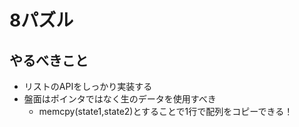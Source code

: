 # 8パズル
## やるべきこと

- リストのAPIをしっかり実装する
- 盤面はポインタではなく生のデータを使用すべき
    - memcpy(state1,state2)とすることで1行で配列をコピーできる！

